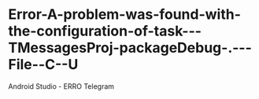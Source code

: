 Error-A-problem-was-found-with-the-configuration-of-task---TMessagesProj-packageDebug-.---File--C--U
====================================================================================================

Android Studio - ERRO Telegram 
